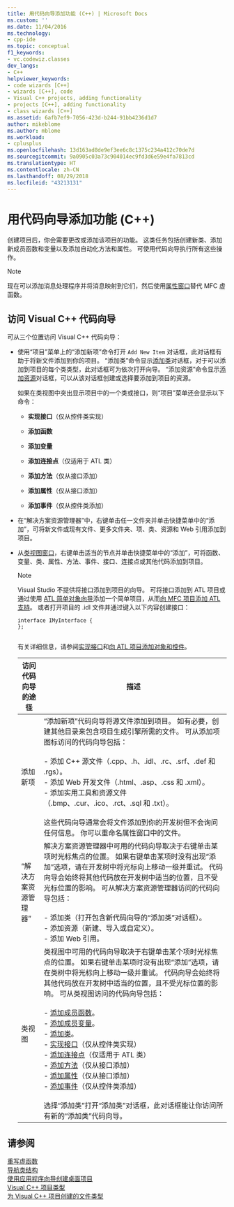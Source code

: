 ```yaml
---
title: 用代码向导添加功能 (C++) | Microsoft Docs
ms.custom: ''
ms.date: 11/04/2016
ms.technology:
- cpp-ide
ms.topic: conceptual
f1_keywords:
- vc.codewiz.classes
dev_langs:
- C++
helpviewer_keywords:
- code wizards [C++]
- wizards [C++], code
- Visual C++ projects, adding functionality
- projects [C++], adding functionality
- class wizards [C++]
ms.assetid: 6afb7ef9-7056-423d-b244-91bb4236d1d7
author: mikeblome
ms.author: mblome
ms.workload:
- cplusplus
ms.openlocfilehash: 13d163ad8de9ef3ee6c8c1375c234a412c70de7d
ms.sourcegitcommit: 9a0905c03a73c904014ec9fd3d6e59e4fa7813cd
ms.translationtype: HT
ms.contentlocale: zh-CN
ms.lasthandoff: 08/29/2018
ms.locfileid: "43213131"
---
```

# <a name="adding-functionality-with-code-wizards-c"></a>用代码向导添加功能 (C++)
创建项目后，你会需要更改或添加该项目的功能。 这类任务包括创建新类、添加新成员函数和变量以及添加自动化方法和属性。 可使用代码向导执行所有这些操作。  
  
> [!NOTE]
>  现在可以添加消息处理程序并将消息映射到它们，然后使用[属性窗口](/visualstudio/ide/reference/properties-window)替代 MFC 虚函数。  
  
## <a name="accessing-visual-c-code-wizards"></a>访问 Visual C++ 代码向导  
 可从三个位置访问 Visual C++ 代码向导：  
  
-   使用“项目”菜单上的“添加新项”命令打开 `Add New Item` 对话框，此对话框有助于将新文件添加到你的项目。 “添加类”命令显示[添加类](../ide/add-class-dialog-box.md)对话框，对于可以添加到项目的每个类类型，此对话框可为依次打开向导。 “添加资源”命令显示[添加资源](../windows/add-resource-dialog-box.md)对话框，可以从该对话框创建或选择要添加到项目的资源。  
  
     如果在类视图中突出显示项目中的一个类或接口，则“项目”菜单还会显示以下命令：  
  
    -   **实现接口**（仅从控件类实现）  
  
    -   **添加函数**  
  
    -   **添加变量**  
  
    -   **添加连接点**（仅适用于 ATL 类）  
  
    -   **添加方法**（仅从接口添加）  
  
    -   **添加属性**（仅从接口添加）  
  
    -   **添加事件**（仅从控件类添加）  
  
-   在“解决方案资源管理器”中，右键单击任一文件夹并单击快捷菜单中的“添加”，可将新文件或现有文件、更多文件夹、项、类、资源和 Web 引用添加到项目。  
  
-   从[类视图窗口](https://msdn.microsoft.com/8d7430a9-3e33-454c-a9e1-a85e3d2db925)，右键单击适当的节点并单击快捷菜单中的“添加”，可将函数、变量、类、属性、方法、事件、接口、连接点或其他代码添加到项目。  
  
    > [!NOTE]
    >  Visual Studio 不提供将接口添加到项目的向导。 可将接口添加到 ATL 项目或通过使用 [ATL 简单对象向导](../atl/reference/atl-simple-object-wizard.md)添加一个简单项目，从而[向 MFC 项目添加 ATL 支持](../mfc/reference/adding-atl-support-to-your-mfc-project.md)。 或者打开项目的 .idl 文件并通过键入以下内容创建接口：  
  
    ```  
    interface IMyInterface {  
    };  
  
    ```  
  
     有关详细信息，请参阅[实现接口](../ide/implementing-an-interface-visual-cpp.md)和[向 ATL 项目添加对象和控件](../atl/reference/adding-objects-and-controls-to-an-atl-project.md)。  
  
    |访问代码向导的途径|描述|  
    |-----------------------------|-----------------|  
    |添加新项|“添加新项”代码向导将源文件添加到项目。 如有必要，创建其他目录来包含项目生成引擎所需的文件。 可从添加项图标访问的代码向导包括：<br /><br /> -   添加 C++ 源文件（.cpp、.h、.idl、.rc、.srf、.def 和 .rgs）。<br />-   添加 Web 开发文件（.html、.asp、.css 和 .xml）。<br />-   添加实用工具和资源文件（.bmp、.cur、.ico、.rct、.sql 和 .txt）。<br /><br /> 这些代码向导通常会将文件添加到你的开发树但不会询问任何信息。 你可以重命名属性窗口中的文件。|  
    |“解决方案资源管理器”|解决方案资源管理器中可用的代码向导取决于右键单击某项时光标焦点的位置。 如果右键单击某项时没有出现“添加”选项，请在开发树中将光标向上移动一级并重试。 代码向导会始终将其他代码放在开发树中适当的位置，且不受光标位置的影响。 可从解决方案资源管理器访问的代码向导包括：<br /><br /> -   添加类（打开包含新代码向导的“添加类”对话框）。<br />-   添加资源（新建、导入或自定义）。<br />-   添加 Web 引用。|  
    |类视图|类视图中可用的代码向导取决于右键单击某个项时光标焦点的位置。 如果右键单击某项时没有出现“添加”选项，请在类树中将光标向上移动一级并重试。 代码向导会始终将其他代码放在开发树中适当的位置，且不受光标位置的影响。 可从类视图访问的代码向导包括：<br /><br /> -   [添加成员函数](../ide/adding-a-member-function-visual-cpp.md)。<br />-   [添加成员变量](../ide/adding-a-member-variable-visual-cpp.md)。<br />-   [添加类](../ide/adding-a-class-visual-cpp.md)。<br />-   [实现接口](../ide/implement-interface-wizard.md)（仅从控件类实现）<br />-   [添加连接点](../ide/implement-connection-point-wizard.md)（仅适用于 ATL 类）<br />-   [添加方法](../ide/add-method-wizard.md)（仅从接口添加）<br />-   [添加属性](../ide/names-add-property-wizard.md)（仅从接口添加）<br />-   [添加事件](../ide/add-event-wizard.md)（仅从控件类添加）<br /><br /> 选择“添加类”打开“添加类”对话框，此对话框能让你访问所有新的“添加类”代码向导。|  
  
## <a name="see-also"></a>请参阅  
 [重写虚函数](../ide/overriding-a-virtual-function-visual-cpp.md)   
 [导航类结构](../ide/navigating-the-class-structure-visual-cpp.md)   
 [使用应用程序向导创建桌面项目](../ide/creating-desktop-projects-by-using-application-wizards.md)   
 [Visual C++ 项目类型](../ide/visual-cpp-project-types.md)   
 [为 Visual C++ 项目创建的文件类型](../ide/file-types-created-for-visual-cpp-projects.md)